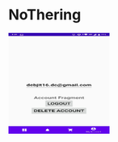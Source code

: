 # NoThering

<img src = "https://github.com/debjit31/NoThering/blob/master/screenshots/account_details.jpeg" height = "200" width = "200">

